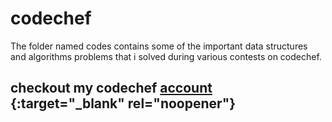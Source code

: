 # codechef
The folder named codes contains some of the important data structures and algorithms problems that i solved during various contests on codechef. 

## checkout my codechef [account](https://www.codechef.com/users/rajatrcoem) {:target="_blank" rel="noopener"} 
